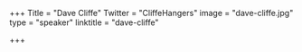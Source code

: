 +++
Title = "Dave Cliffe"
Twitter = "CliffeHangers"
image = "dave-cliffe.jpg"
type = "speaker"
linktitle = "dave-cliffe"

+++

